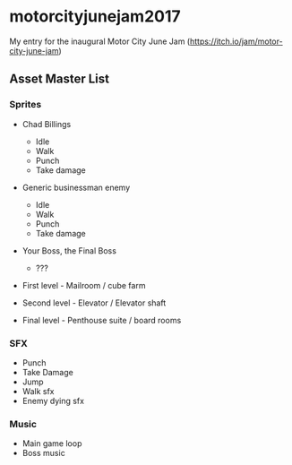 # motorcityjunejam2017
My entry for the inaugural Motor City June Jam (https://itch.io/jam/motor-city-june-jam)

## Asset Master List

### Sprites
* Chad Billings
  * Idle
  * Walk
  * Punch
  * Take damage

* Generic businessman enemy
  * Idle
  * Walk
  * Punch
  * Take damage

* Your Boss, the Final Boss
  * ???

* First level - Mailroom / cube farm

* Second level - Elevator / Elevator shaft

* Final level - Penthouse suite / board rooms

### SFX
* Punch
* Take Damage
* Jump
* Walk sfx
* Enemy dying sfx

### Music
* Main game loop
* Boss music
